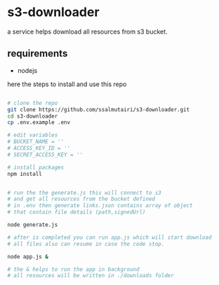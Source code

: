 # s3-downloader

a service helps download all resources from s3 bucket.

## requirements

- nodejs

here the steps to install and use this repo

```bash

# clone the repo
git clone https://github.com/ssalmutairi/s3-downloader.git
cd s3-downloader
cp .env.example .env

# edit variables
# BUCKET_NAME = ''
# ACCESS_KEY_ID = ''
# SECRET_ACCESS_KEY = ''

# install packages
npm install


# run the the generate.js this will connect to s3
# and get all resources from the bucket defined
# in .env then generate links.json contains array of object
# that contain file details (path,signedUrl)

node generate.js

# after is completed you can run app.js which will start download
# all files also can resume in case the code stop.

node app.js &

# the & helps to run the app in background
# all resources will be written in ./downloads folder


```
